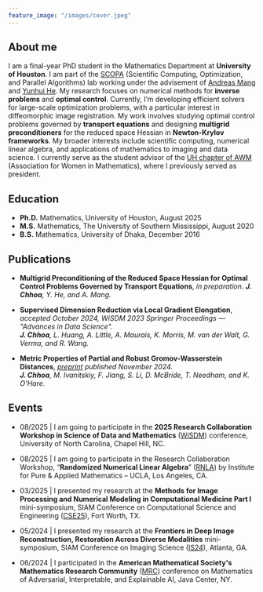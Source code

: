 ```yaml
---
feature_image: "/images/cover.jpeg"
---
```


<!-- No Title -->

## About me

I am a final-year PhD student in the Mathematics Department at **University of Houston**. I am part of the [SCOPA](https://scopagroup.github.io) (Scientific Computing, Optimization, and Parallel Algorithms) lab working under the advisement of [Andreas Mang](https://www.math.uh.edu/~andreas/) and [Yunhui He](https://www.math.uh.edu/~yhe43/). My research focuses on numerical methods for **inverse problems** and **optimal control**. Currently, I’m developing efficient solvers for large-scale optimization problems, with a particular interest in diffeomorphic image registration. My work involves studying optimal control problems governed by **transport equations** and designing **multigrid preconditioners** for the reduced space Hessian in **Newton-Krylov frameworks**. My broader interests include scientific computing, numerical linear algebra, and applications of mathematics to imaging and data science. I currently serve as the student advisor of the [UH chapter of AWM](https://uhawm.wordpress.com) (Association for Women in Mathematics), where I previously served as president. 

## Education

- **Ph.D.** Mathematics, University of Houston, August 2025
- **M.S.** Mathematics, The University of Southern Mississippi, August 2020
- **B.S.** Mathematics, University of Dhaka, December 2016

## Publications

- **Multigrid Preconditioning of the Reduced Space Hessian for Optimal Control Problems Governed by Transport Equations**, *in preparation.* 
  *__J. Chhoa__, Y. He, and A. Mang.*  
  

- **Supervised Dimension Reduction via Local Gradient Elongation**, *accepted October 2024, WiSDM 2023 Springer Proceedings — "Advances in Data Science".*  
  *__J. Chhoa__, L. Huang, A. Little, A. Maurais, K. Morris, M. van der Walt, G. Verma, and R. Wang.*  
  

- **Metric Properties of Partial and Robust Gromov-Wasserstein Distances**, *[preprint](https://arxiv.org/abs/2411.02198) published November 2024.*  
  *__J. Chhoa__, M. Ivanitskiy, F. Jiang, S. Li, D. McBride, T. Needham, and K. O'Hare.*  
 


## Events

- 08/2025 | I am going to participate in the **2025 Research Collaboration Workshop in Science of Data and Mathematics** ([WiSDM](https://datascience.unc.edu/wisdm-2025/)) conference, University of North Carolina, Chapel Hill, NC.

- 08/2025 | I am going to participate in the Research Collaboration Workshop, “**Randomized Numerical Linear Algebra**” ([RNLA](https://www.ipam.ucla.edu/programs/special-events-and-conferences/research-collaboration-workshop-randomized-numerical-linear-algebra-rnla/?tab=overview)) by Institute for Pure & Applied Mathematics – UCLA, Los Angeles, CA.

- 03/2025 | I presented my research at the **Methods for Image Processing and Numerical Modeling in Computational Medicine Part I** mini-symposium, SIAM Conference on Computational Science and Engineering ([CSE25](https://www.siam.org/conferences-events/past-event-archive/cse25)), Fort Worth, TX.

- 05/2024 | I presented my research at the **Frontiers in Deep Image Reconstruction, Restoration Across Diverse Modalities** mini-symposium, SIAM Conference on Imaging Science ([IS24](https://www.siam.org/conferences/cm/conference/is24)), Atlanta, GA.

- 06/2024 | I participated in the **American Mathematical Society's Mathematics Research Community** ([MRC](https://www.ams.org/programs/research-communities/2024MRC-AI)) conference on Mathematics of Adversarial, Interpretable, and Explainable AI, Java Center, NY.

